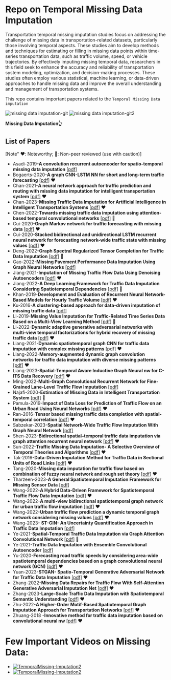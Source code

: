
# Repo on Temporal Missing Data Imputation

Transportation temporal missing imputation studies focus on addressing the challenge of missing data in transportation-related datasets, particularly those involving temporal aspects. These studies aim to develop methods and 
techniques for estimating or filling in missing data points within time-series transportation data, such as traffic volume, speed, or vehicle trajectories. By effectively imputing missing temporal data, researchers in this 
field seek to enhance the accuracy and reliability of transportation system modeling, optimization, and decision-making processes. These studies often employ various statistical, machine learning, or data-driven approaches 
to handle missing data and improve the overall understanding and management of transportation systems.


This repo contains important papers related to the `Temporal Missing Data imputation`


![missing data imputation-git](https://github.com/shriyanksomvanshi/TemporalMissingImputation/assets/143463033/38817af5-df60-4630-b17c-06ba9e2f46a9) 
![missing data imputation-git2](https://github.com/shriyanksomvanshi/TemporalMissingImputation/assets/143463033/8b3604c4-5d75-4048-a205-f356a9f5f085)


**Missing Data Imputation👆**


## List of Papers

[Note" ❤️: Noteworthy; 🚩: Non-peer reviewed (use with caution)]

- Asadi-2019-**A convolution recurrent autoencoder for spatio-temporal missing data imputation** [[pdf]](https://github.com/shriyanksomvanshi/TemporalMissingImputation/blob/main/Papers/Asadi-2019-A%20convolution%20recurrent%20autoencoder%20for%20spatio-temporal%20missing%20data%20imputation.pdf) 
- Bogaerts-2020-**A graph CNN-LSTM NN for short and long-term traffic forecasting** [[pdf]](https://github.com/shriyanksomvanshi/TemporalMissingImputation/blob/main/Papers/Bogaerts--2020-A%20graph%20CNN-LSTM%20NN%20for%20short%20and%20long-term%20traffic%20forecasting.pdf) ❤️
- Chan-2021-**A neural network approach for traffic prediction and routing with missing data imputation for intelligent transportation system** [[pdf]](https://github.com/shriyanksomvanshi/TemporalMissingImputation/blob/main/Papers/Chan-2021-A%20neural%20network%20approach%20for%20traffic%20prediction%20and%20routing%20with%20missing%20data%20imputation%20for%20intelligent%20transportation%20system.pdf) ❤️
- Chan-2023-**Missing Traffic Data Imputation for Artificial Intelligence in Intelligent Transportation Systems**  [[pdf]](https://github.com/shriyanksomvanshi/TemporalMissingImputation/blob/main/Papers/Chan-2023-Missing%20Traffic%20Data%20Imputation%20for%20Artificial%20Intelligence%20in%20Intelligent%20Transportation%20Systems.pdf) ❤️
- Chen-2022-**Towards missing traffic data imputation using attention-based temporal convolutional networks** [[pdf]](https://github.com/shriyanksomvanshi/TemporalMissingImputation/blob/main/Papers/Chen-2022-Towards%20missing%20traffic%20data%20imputation%20using%20attention-based%20temporal%20convolutional%20networks.pdf)  🚩
- Cui-2020-**Graph Markov network for traffic forecasting with missing data** [[pdf]](https://github.com/shriyanksomvanshi/TemporalMissingImputation/blob/main/Papers/Cui-2020-Graph%20Markov%20network%20for%20traffic%20forecasting%20with%20missing%20data.pdf) ❤️
- Cui-2020-**Stacked bidirectional and unidirectional LSTM recurrent neural network for forecasting network-wide traffic state with missing values** [[pdf]](https://github.com/shriyanksomvanshi/TemporalMissingImputation/blob/main/Papers/Cui-2020-Stacked%20bidirectional%20and%20unidirectional%20LSTM%20recurrent%20neural%20network%20for%20forecasting%20network-wide%20traffic%20state%20with%20missing%20values.pdf) ❤️
- Deng-2022-**Graph Spectral Regularized Tensor Completion for Traffic Data Imputation** [[pdf]](https://github.com/shriyanksomvanshi/TemporalMissingImputation/blob/main/Papers/Deng-2022-Graph%20Spectral%20Regularized%20Tensor%20Completion%20for%20Traffic%20Data%20Imputation.pdf) 🚩
- Gao-2022-**Missing Pavement Performance Data Imputation Using Graph Neural Networks** [[pdf]](https://github.com/shriyanksomvanshi/TemporalMissingImputation/blob/main/Papers/Gao-2022-Missing%20Pavement%20Performance%20Data%20Imputation%20Using%20Graph%20Neural%20Networks.pdf)
- Jiang-2021-**Imputation of Missing Traffic Flow Data Using Denoising Autoencoders** [[pdf]](https://github.com/shriyanksomvanshi/TemporalMissingImputation/blob/main/Papers/Jiang-2021-Imputation%20of%20Missing%20Traffic%20Flow%20Data%20Using%20Denoising%20Autoencoders.pdf) ❤️
- Jiang-2022-**A Deep Learning Framework for Traffic Data Imputation Considering Spatiotemporal Dependencies** [[pdf]](https://github.com/shriyanksomvanshi/TemporalMissingImputation/blob/main/Papers/Jiang-2022-A%20Deep%20Learning%20Framework%20for%20Traffic%20Data%20Imputation%20Considering%20Spatiotemporal%20Dependencies.pdf) 🚩
- Khan-2019-**Development and Evaluation of Recurrent Neural Network-Based Models for Hourly Traffic Volume** [[pdf]](https://github.com/shriyanksomvanshi/TemporalMissingImputation/blob/main/Papers/Khan-2019-Development%20and%20Evaluation%20of%20Recurrent%20Neural%20Network-Based%20Models%20for%20Hourly%20Traffic%20Volume%20and%20Annual%20Average%20Daily%20Traffic%20Prediction.pdf) ❤️
- Ku-2016-**A clustering-based approach for data-driven imputation of missing traffic data** [[pdf]](https://github.com/shriyanksomvanshi/TemporalMissingImputation/blob/main/Papers/Ku-2016-A%20clustering-based%20approach%20for%20data-driven%20imputation%20of%20missing%20traffic%20data.pdf) 
- Li-2019-**Missing Value Imputation for Traffic-Related Time Series Data Based on a Multi-View Learning Method** [[pdf]](https://github.com/shriyanksomvanshi/TemporalMissingImputation/blob/main/Papers/Li-2019-Missing%20Value%20Imputation%20for%20Traffic-Related%20Time%20Series%20Data%20Based%20on%20a%20Multi-View%20Learning%20Method.pdf) 🚩
- Li-2022-**Dynamic adaptive generative adversarial networks with multi-view temporal factorizations for hybrid recovery of missing traffic data** [[pdf]](https://github.com/shriyanksomvanshi/TemporalMissingImputation/blob/main/Papers/Li-2022-Dynamic%20adaptive%20generative%20adversarial%20networks%20with%20multi-view%20temporal%20factorizations%20for%20hybrid%20recovery%20of%20missing%20traffic%20data.pdf) ❤️
- Liang-2021-**Dynamic spatiotemporal graph CNN for traffic data imputation with complex missing patterns** [[pdf]](https://github.com/shriyanksomvanshi/TemporalMissingImputation/blob/main/Papers/Liang-2021-Dynamic%20spatiotemporal%20graph%20CNN%20for%20traffic%20data%20imputation%20with%20complex%20missing%20patterns.pdf) ❤️
- Liang-2022-**Memory-augmented dynamic graph convolution networks for traffic data imputation with diverse missing patterns** [[pdf]](https://github.com/shriyanksomvanshi/TemporalMissingImputation/blob/main/Papers/Liang-2022-Memory-augmented%20dynamic%20graph%20convolution%20networks%20for%20traffic%20data%20imputation%20with%20diverse%20missing%20patterns.pdf) ❤️
- Liang-2023-**Spatial-Temporal Aware Inductive Graph Neural nw for C-ITS Data Recovery** [[pdf]](https://github.com/shriyanksomvanshi/TemporalMissingImputation/blob/main/Papers/Liang-2023-Spatial-Temporal%20Aware%20Inductive%20Graph%20Neural%20nw%20for%20C-ITS%20Data%20Recovery.pdf) ❤️
- Ming-2022-**Multi-Graph Convolutional Recurrent Network for Fine-Grained Lane-Level Traffic Flow Imputation** [[pdf]](https://github.com/shriyanksomvanshi/TemporalMissingImputation/blob/main/Papers/Ming-2022-Multi-Graph%20Convolutional%20Recurrent%20Network%20for%20Fine-Grained%20Lane-Level%20Traffic%20Flow%20Imputation.pdf)
- Najafi-2020-**Estimation of Missing Data in Intelligent Transportation System** [[pdf]](https://github.com/shriyanksomvanshi/TemporalMissingImputation/blob/main/Papers/Najafi-2020-Estimation%20of%20Missing%20Data%20in%20Intelligent%20Transportation%20System.pdf) 🚩
- Pamula-2019-**Impact of Data Loss for Prediction of Traffic Flow on an Urban Road Using Neural Networks** [[pdf]](https://github.com/shriyanksomvanshi/TemporalMissingImputation/blob/main/Papers/Pamula-2019-Impact%20of%20Data%20Loss%20for%20Prediction%20of%20Traffic%20Flow%20on%20an%20Urban%20Road%20Using%20Neural%20Networks.pdf) ❤️
- Ran-2016-**Tensor based missing traffic data completion with spatial-temporal correlation** [[pdf]](https://github.com/shriyanksomvanshi/TemporalMissingImputation/blob/main/Papers/Ran-2016-Tensor%20based%20missing%20traffic%20data%20completion%20with%20spatial%E2%80%93temporal%20correlation.pdf) ❤️
- Sabzekar-2023-**Spatial Network-Wide Traffic Flow Imputation With Graph Neural Network** [[pdf]](https://github.com/shriyanksomvanshi/TemporalMissingImputation/blob/main/Papers/Sabzekar-2023-Spatial%20Network-Wide%20Traffic%20Flow%20Imputation%20With%20Graph%20Neural%20Network.pdf)
- Shen-2023-**Bidirectional spatial–temporal traffic data imputation via graph attention recurrent neural network** [[pdf]](https://github.com/shriyanksomvanshi/TemporalMissingImputation/blob/main/Papers/Shen-2023-Bidirectional%20spatial%E2%80%93temporal%20traffic%20data%20imputation%20via%20graph%20attention%20recurrent%20neural%20network.pdf) ❤️
- Sun-2022-**Traffic Missing Data Imputation- A Selective Overview of Temporal Theories and Algorithms** [[pdf]](https://github.com/shriyanksomvanshi/TemporalMissingImputation/blob/main/Papers/Sun-2022-Traffic%20Missing%20Data%20Imputation-%20A%20Selective%20Overview%20of%20Temporal%20Theories%20and%20Algorithms.pdf) ❤️
- Tak-2016-**Data-Driven Imputation Method for Traffic Data in Sectional Units of Road Links** [[pdf]](https://github.com/shriyanksomvanshi/TemporalMissingImputation/blob/main/Papers/Tak-2016-Data-Driven%20Imputation%20Method%20for%20Traffic%20Data%20in%20Sectional%20Units%20of%20Road%20Links.pdf) ❤️
- Tang-2020-**Missing data imputation for traffic flow based on combination of fuzzy neural network and rough set theory** [[pdf]](https://github.com/shriyanksomvanshi/TemporalMissingImputation/blob/main/Papers/Tang-2020-Missing%20data%20imputation%20for%20traffic%20flow%20based%20on%20combination%20of%20fuzzy%20neural%20network%20and%20rough%20set%20theory.pdf) ❤️
- Tharzeen-2023-**A General Spatiotemporal Imputation Framework for Missing Sensor Data** [[pdf]](https://github.com/shriyanksomvanshi/TemporalMissingImputation/blob/main/Papers/Tharzeen-2023-A%20General%20Spatiotemporal%20Imputation%20Framework%20for%20Missing%20Sensor%20Data.pdf)
- Wang-2022-**A Hybrid Data-Driven Framework for Spatiotemporal Traffic Flow Data Imputation** [[pdf]](https://github.com/shriyanksomvanshi/TemporalMissingImputation/blob/main/Papers/Wang-2022-A%20Hybrid%20Data-Driven%20Framework%20for%20Spatiotemporal%20Traffic%20Flow%20Data%20Imputation.pdf) ❤️
- Wang-2022-**A multi-view bidirectional spatiotemporal graph network for urban traffic flow imputation** [[pdf]](https://github.com/shriyanksomvanshi/TemporalMissingImputation/blob/main/Papers/Wang-2022-A%20multi-view%20bidirectional%20spatiotemporal%20graph%20network%20for%20urban%20traffic%20flow%20imputation.pdf) ❤️
- Wang-2022-**Urban traffic flow prediction a dynamic temporal graph network considering missing values** [[pdf]](https://github.com/shriyanksomvanshi/TemporalMissingImputation/blob/main/Papers/Wang-2022-Urban%20traffic%20flow%20prediction%20a%20dynamic%20temporal%20graph%20network%20considering%20missing%20values.pdf) ❤️
- Wang-2023- **ST-GIN- An Uncertainty Quantification Approach in Traffic Data Imputation** [[pdf]](https://github.com/shriyanksomvanshi/TemporalMissingImputation/blob/main/Papers/Wang-2023-%20ST-GIN-%20An%20Uncertainty%20Quantification%20Approach%20in%20Traffic%20Data%20Imputation.pdf)
- Ye-2021-**Spatial-Temporal Traffic Data Imputation via Graph Attention Convolutional Network** [[pdf]](https://github.com/shriyanksomvanshi/TemporalMissingImputation/blob/main/Papers/Ye-2021-Spatial-Temporal%20Traffic%20Data%20Imputation%20via%20Graph%20Attention%20Convolutional%20Network.pdf) 🚩
- Ye-2021-**Traffic Data Imputation with Ensemble Convolutional Autoencoder** [[pdf]](https://github.com/shriyanksomvanshi/TemporalMissingImputation/blob/main/Papers/Ye-2021-Traffic%20Data%20Imputation%20with%20Ensemble%20Convolutional%20Autoencoder.pdf)
- Yu-2020-**Forecasting road traffic speeds by considering area-wide spatiotemporal dependencies based on a graph convolutional neural network (GCN)** [[pdf]](https://github.com/shriyanksomvanshi/TemporalMissingImputation/blob/main/Papers/Yu-2020-Forecasting%20road%20traffic%20speeds%20by%20considering%20area-wide%20spatio-temporal%20dependencies%20based%20on%20a%20graph%20convolutional%20neural%20network%20(GCN).pdf) ❤️
- Yuan-2023-**STGAN- Spatio-Temporal Generative Adversarial Network for Traffic Data Imputation** [[pdf]](https://github.com/shriyanksomvanshi/TemporalMissingImputation/blob/main/Papers/Yuan-2023-STGAN-%20Spatio-Temporal%20Generative%20Adversarial%20Network%20for%20Traffic%20Data%20Imputation.pdf) ❤️
- Zhang-2022-**Missing Data Repairs for Traffic Flow With Self-Attention Generative Adversarial Imputation Net** [[pdf]](https://github.com/shriyanksomvanshi/TemporalMissingImputation/blob/main/Papers/Zhang-2022-Missing%20Data%20Repairs%20for%20Traffic%20Flow%20With%20Self-Attention%20Generative%20Adversarial%20Imputation%20Net.pdf) ❤️
- Zhang-2023-**Large-Scale Traffic Data Imputation with Spatiotemporal Semantic Understanding** [[pdf]](https://github.com/shriyanksomvanshi/TemporalMissingImputation/blob/main/Papers/Zhang-2023-Large-Scale%20Traffic%20Data%20Imputation%20with%20Spatiotemporal%20Semantic%20Understanding.pdf) ❤️
- Zhu-2022-**A Higher-Order Motif-Based Spatiotemporal Graph Imputation Approach for Transportation Networks** [[pdf]](https://github.com/shriyanksomvanshi/TemporalMissingImputation/blob/main/Papers/Zhu-2022-A%20Higher-Order%20Motif-Based%20Spatiotemporal%20Graph%20Imputation%20Approach%20for%20Transportation%20Networks.pdf) ❤️
- Zhuang-2018 -**Innovative method for traffic data imputation based on convolutional neural nw** [[pdf]](https://github.com/shriyanksomvanshi/TemporalMissingImputation/blob/main/Papers/Zhuang-2018%20-Innovative%20method%20for%20traffic%20data%20imputation%20based%20on%20convolutional%20neural%20nw.pdf) ❤️

# Few Important Videos on Missing Data:

- [![TemporalMissing-Imputation2](https://img.youtube.com/vi/q-DyjA8ZmYM)](https://www.youtube.com/watch?v=q-DyjA8ZmYM)
- [![TemporalMissing-Imputation2](https://img.youtube.com/vi/P_iMSYQnqac)](https://www.youtube.com/watch?v=P_iMSYQnqac)



